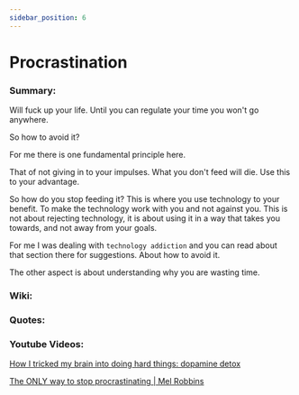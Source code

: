 ```yaml
---
sidebar_position: 6
---
```


# Procrastination

### Summary:

Will fuck up your life. Until you can regulate your time you won't go anywhere.

So how to avoid it?

For me there is one fundamental principle here.

That of not giving in to your impulses. What you don't feed will die. Use this 
to your advantage.

So how do you stop feeding it? This is where you use technology to your benefit. 
To make the technology work with you and not against you. This is not about rejecting 
technology, it is about using it in a way that takes you towards, and not away from your goals.


For me I was dealing with `technology addiction` and you can read about that section there for suggestions.
About how to avoid it.

The other aspect is about understanding why you are wasting time. 



### Wiki:



### Quotes:



### Youtube Videos:

[How I tricked my brain into doing hard things: dopamine detox](
https://www.youtube.com/watch?v=9QiE-M1LrZk)

[The ONLY way to stop procrastinating | Mel Robbins](
https://www.youtube.com/watch?v=4x7MkLDGnu8)



